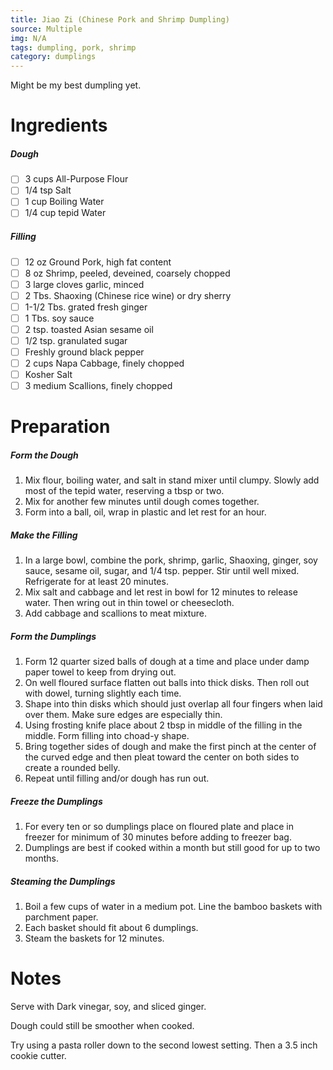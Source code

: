 ```yaml
---
title: Jiao Zi (Chinese Pork and Shrimp Dumpling)
source: Multiple
img: N/A
tags: dumpling, pork, shrimp
category: dumplings
---
```


Might be my best dumpling yet.

Ingredients
===========

##### Dough
* [ ] 3 cups All-Purpose Flour
* [ ] 1/4 tsp Salt
* [ ] 1 cup Boiling Water
* [ ] 1/4 cup tepid Water

##### Filling
* [ ] 12 oz Ground Pork, high fat content
* [ ] 8 oz Shrimp, peeled, deveined, coarsely chopped
* [ ] 3 large cloves garlic, minced
* [ ] 2 Tbs. Shaoxing (Chinese rice wine) or dry sherry
* [ ] 1-1/2 Tbs. grated fresh ginger
* [ ] 1 Tbs. soy sauce
* [ ] 2 tsp. toasted Asian sesame oil
* [ ] 1/2 tsp. granulated sugar
* [ ] Freshly ground black pepper
* [ ] 2 cups Napa Cabbage, finely chopped
* [ ] Kosher Salt
* [ ] 3 medium Scallions, finely chopped

Preparation
===========

##### Form the Dough
1. Mix flour, boiling water, and salt in stand mixer until clumpy. Slowly add most of the tepid water, reserving a tbsp or two.
2. Mix for another few minutes until dough comes together.
3. Form into a ball, oil, wrap in plastic and let rest for an hour.

##### Make the Filling
1. In a large bowl, combine the pork, shrimp, garlic, Shaoxing, ginger, soy sauce, sesame oil, sugar, and 1/4 tsp. pepper. Stir until well mixed. Refrigerate for at least 20 minutes.
2. Mix salt and cabbage and let rest in bowl for 12 minutes to release water. Then wring out in thin towel or cheesecloth.
3. Add cabbage and scallions to meat mixture.

##### Form the Dumplings
1. Form 12 quarter sized balls of dough at a time and place under damp paper towel to keep from drying out.
2. On well floured surface flatten out balls into thick disks. Then roll out with dowel, turning slightly each time.
3. Shape into thin disks which should just overlap all four fingers when laid over them. Make sure edges are especially thin.
4. Using frosting knife place about 2 tbsp in middle of the filling in the middle. Form filling into choad-y shape.
5. Bring together sides of dough and make the first pinch at the center of the curved edge and then pleat toward the center on both sides to create a rounded belly.
6. Repeat until filling and/or dough has run out.

##### Freeze the Dumplings
1. For every ten or so dumplings place on floured plate and place in freezer for minimum of 30 minutes before adding to freezer bag.
2. Dumplings are best if cooked within a month but still good for up to two months.

##### Steaming the Dumplings
1. Boil a few cups of water in a medium pot. Line the bamboo baskets with parchment paper.
2. Each basket should fit about 6 dumplings.
3. Steam the baskets for 12 minutes.

Notes
=====
Serve with Dark vinegar, soy, and sliced ginger.


Dough could still be smoother when cooked.

Try using a pasta roller down to the second lowest setting. Then a 3.5 inch cookie cutter.
